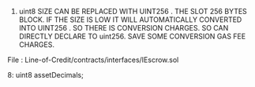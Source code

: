 1) uint8 SIZE CAN BE REPLACED WITH UINT256 . THE SLOT 256 BYTES BLOCK. IF THE SIZE IS LOW IT WILL AUTOMATICALLY CONVERTED INTO UINT256 . SO THERE IS CONVERSION CHARGES. SO CAN DIRECTLY DECLARE TO uint256. SAVE SOME CONVERSION GAS FEE CHARGES.

File : Line-of-Credit/contracts/interfaces/IEscrow.sol

8:  uint8 assetDecimals;